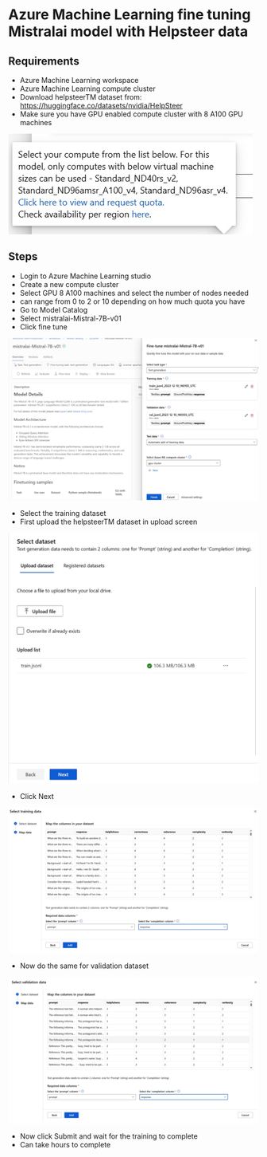 # Azure Machine Learning fine tuning Mistralai model with Helpsteer data

## Requirements

- Azure Machine Learning workspace
- Azure Machine Learning compute cluster
- Download helpsteerTM dataset from: https://huggingface.co/datasets/nvidia/HelpSteer
- Make sure you have GPU enabled compute cluster with 8 A100 GPU machines

![info](https://github.com/balakreshnan/Samples2024/blob/main/AML/images/mistralai4.jpg 'Mistralai')

## Steps

- Login to Azure Machine Learning studio
- Create a new compute cluster
- Select GPU 8 A100 machines and select the number of nodes needed
- can range from 0 to 2 or 10 depending on how much quota you have
- Go to Model Catalog
- Select mistralai-Mistral-7B-v01
- Click fine tune

![info](https://github.com/balakreshnan/Samples2024/blob/main/AML/images/mistralai1.jpg 'Mistralai')

- Select the training dataset
- First upload the helpsteerTM dataset in upload screen

![info](https://github.com/balakreshnan/Samples2024/blob/main/AML/images/mistralai1-1.jpg 'Mistralai')

- Click Next

![info](https://github.com/balakreshnan/Samples2024/blob/main/AML/images/mistralai2.jpg 'Mistralai')

- Now do the same for validation dataset

![info](https://github.com/balakreshnan/Samples2024/blob/main/AML/images/mistralai3.jpg 'Mistralai')

- Now click Submit and wait for the training to complete
- Can take hours to complete